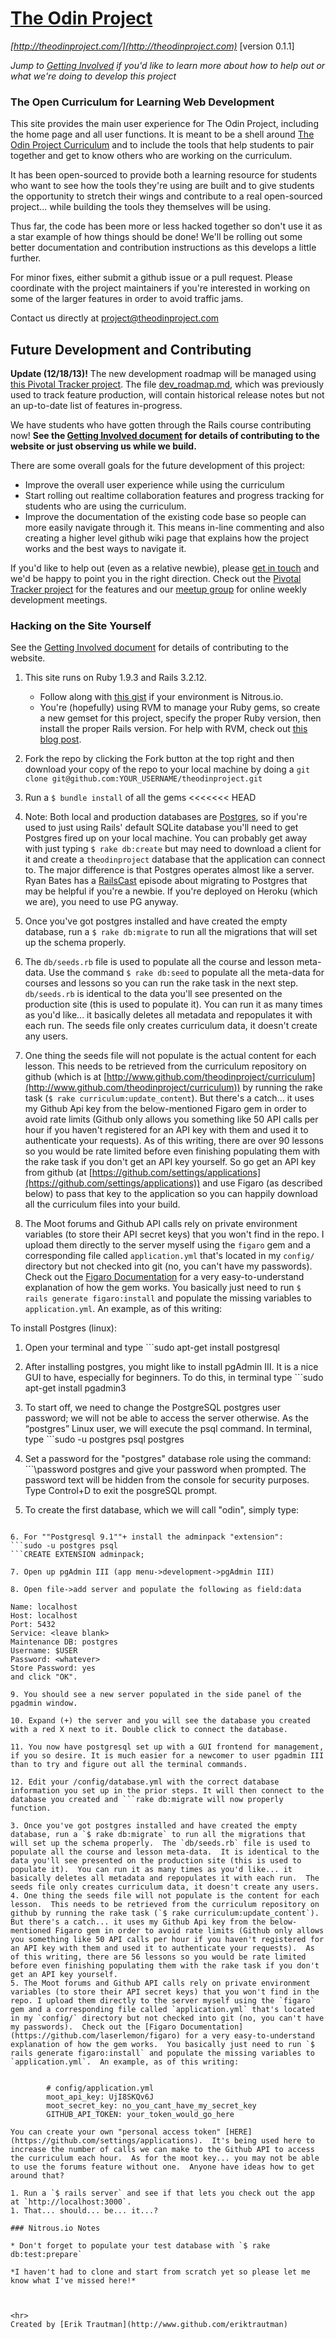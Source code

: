 # [The Odin Project](http://theodinproject.com)

*[http://theodinproject.com/](http://theodinproject.com)* [version 0.1.1]

*Jump to [Getting Involved](https://github.com/TheOdinProject/theodinproject/blob/master/getting_involved.md) if you'd like to learn more about how to help out or what we're doing to develop this project*

### The Open Curriculum for Learning Web Development

This site provides the main user experience for The Odin Project, including the home page and all user functions.  It is meant to be a shell around [The Odin Project Curriculum](http://theodinproject.com/curriculum) and to include the tools that help students to pair together and get to know others who are working on the curriculum.  

It has been open-sourced to provide both a learning resource for students who want to see how the tools they're using are built and to give students the opportunity to stretch their wings and contribute to a real open-sourced project... while building the tools they themselves will be using.

Thus far, the code has been more or less hacked together so don't use it as a star example of how things should be done!  We'll be rolling out some better documentation and contribution instructions as this develops a little further.

For minor fixes, either submit a github issue or a pull request.  Please coordinate with the project maintainers if you're interested in working on some of the larger features in order to avoid traffic jams.

Contact us directly at [project@theodinproject.com](mailto:project@theodinproject.com)

## Future Development and Contributing

**Update (12/18/13)!** The new development roadmap will be managed using [this Pivotal Tracker project](https://www.pivotaltracker.com/s/projects/979092).  The file [dev_roadmap.md](dev_roadmap.md), which was previously used to track feature production, will contain historical release notes but not an up-to-date list of features in-progress.

We have students who have gotten through the Rails course contributing now!  **See the [Getting Involved document](https://github.com/TheOdinProject/theodinproject/blob/master/getting_involved.md) for details of contributing to the website or just observing us while we build.**

There are some overall goals for the future development of this project:

* Improve the overall user experience while using the curriculum
* Start rolling out realtime collaboration features and progress tracking for students who are using the curriculum.
* Improve the documentation of the existing code base so people can more easily navigate through it.  This means in-line commenting and also creating a higher level github wiki page that explains how the project works and the best ways to navigate it.

If you'd like to help out (even as a relative newbie), please [get in touch](mailto:contact@theodinproject.com) and we'd be happy to point you in the right direction.  Check out the [Pivotal Tracker project](https://www.pivotaltracker.com/s/projects/979092) for the features and our [meetup group](http://www.meetup.com/Learn-Web-Development-Paired-Programming-in-SF/) for online weekly development meetings.

### Hacking on the Site Yourself

See the [Getting Involved document](https://github.com/TheOdinProject/theodinproject/blob/master/getting_involved.md) for details of contributing to the website.

1. This site runs on Ruby 1.9.3 and Rails 3.2.12.
    * Follow along with [this gist](https://gist.github.com/afshinator/8035821) if your environment is Nitrous.io.
    * You're (hopefully) using RVM to manage your Ruby gems, so create a new gemset for this project, specify the proper Ruby version, then install the proper Rails version.  For help with RVM, check out [this blog post](http://stjhimy.com/posts/04-using-rvm-gemsets-to-manage-multiple-rails-installations-in-the-same-ruby-version).

1. Fork the repo by clicking the Fork button at the top right and then download your copy of the repo to your local machine by doing a `git clone git@github.com:YOUR_USERNAME/theodinproject.git`
2. Run a `$ bundle install` of all the gems
<<<<<<< HEAD
1. Note: Both local and production databases are [Postgres](http://www.postgresql.org/docs/), so if you're used to just using Rails' default SQLite database you'll need to get Postgres fired up on your local machine.  You can probably get away with just typing `$ rake db:create` but may need to download a client for it and create a `theodinproject` database that the application can connect to.  The major difference is that Postgres operates almost like a server.  Ryan Bates has a [RailsCast](http://railscasts.com/episodes/342-migrating-to-postgresql) episode about migrating to Postgres that may be helpful if you're a newbie.  If you're deployed on Heroku (which we are), you need to use PG anyway.
2. Once you've got postgres installed and have created the empty database, run a `$ rake db:migrate` to run all the migrations that will set up the schema properly.  
3. The `db/seeds.rb` file is used to populate all the course and lesson meta-data.  Use the command `$ rake db:seed` to populate all the meta-data for courses and lessons so you can run the rake task in the next step.  `db/seeds.rb` is identical to the data you'll see presented on the production site (this is used to populate it).  You can run it as many times as you'd like... it basically deletes all metadata and repopulates it with each run.  The seeds file only creates curriculum data, it doesn't create any users. 
3. One thing the seeds file will not populate is the actual content for each lesson.  This needs to be retrieved from the curriculum repository on github (which is at [http://www.github.com/theodinproject/curriculum](http://www.github.com/theodinproject/curriculum)) by running the rake task (`$ rake curriculum:update_content`).  But there's a catch... it uses my Github Api key from the below-mentioned Figaro gem in order to avoid rate limits (Github only allows you something like 50 API calls per hour if you haven't registered for an API key with them and used it to authenticate your requests).  As of this writing, there are over 90 lessons so you would be rate limited before even finishing populating them with the rake task if you don't get an API key yourself.  So go get an API key from github (at [https://github.com/settings/applications](https://github.com/settings/applications)) and use Figaro (as described below) to pass that key to the application so you can happily download all the curriculum files into your build.
3. The Moot forums and Github API calls rely on private environment variables (to store their API secret keys) that you won't find in the repo. I upload them directly to the server myself using the `figaro` gem and a corresponding file called `application.yml` that's located in my `config/` directory but not checked into git (no, you can't have my passwords).  Check out the [Figaro Documentation](https://github.com/laserlemon/figaro) for a very easy-to-understand explanation of how the gem works.  You basically just need to run `$ rails generate figaro:install` and populate the missing variables to `application.yml`.  An example, as of this writing:

To install Postgres (linux):
1. Open your terminal and type ```sudo apt-get install postgresql
	
2. After installing postgres, you might like to install pgAdmin III. It is a nice GUI to have, especially for beginners. To do this, in terminal type ```sudo apt-get install pgadmin3
	
3. To start off, we need to change the PostgreSQL postgres user password; we will not be able to access the server otherwise. As the “postgres” Linux user, we will execute the psql command. In terminal, type ```sudo -u postgres psql postgres
	
4. Set a password for the "postgres" database role using the command: ```\password postgres
and give your password when prompted. The password text will be hidden from the console for security purposes.
Type Control+D to exit the posgreSQL prompt.
	
5. To create the first database, which we will call "odin", simply type:
```sudo -u postgres createdb odin
	
6. For ""Postgresql 9.1""+ install the adminpack "extension":
```sudo -u postgres psql
```CREATE EXTENSION adminpack;
    
7. Open up pgAdmin III (app menu->development->pgAdmin III)
    
8. Open file->add server and populate the following as field:data

Name: localhost
Host: localhost
Port: 5432
Service: <leave blank>
Maintenance DB: postgres
Username: $USER
Password: <whatever>
Store Password: yes
and click "OK".
    
9. You should see a new server populated in the side panel of the pgadmin window.
    
10. Expand (+) the server and you will see the database you created with a red X next to it. Double click to connect the database.
    
11. You now have postgresql set up with a GUI frontend for management, if you so desire. It is much easier for a newcomer to user pgadmin III than to try and figure out all the terminal commands.
    
12. Edit your /config/database.yml with the correct database information you set up in the prior steps. It will then connect to the database you created and ```rake db:migrate will now properly function.

3. Once you've got postgres installed and have created the empty database, run a `$ rake db:migrate` to run all the migrations that will set up the schema properly.  The `db/seeds.rb` file is used to populate all the course and lesson meta-data.  It is identical to the data you'll see presented on the production site (this is used to populate it).  You can run it as many times as you'd like... it basically deletes all metadata and repopulates it with each run.  The seeds file only creates curriculum data, it doesn't create any users. 
4. One thing the seeds file will not populate is the content for each lesson.  This needs to be retrieved from the curriculum repository on github by running the rake task (`$ rake curriculum:update_content`).  But there's a catch... it uses my Github Api key from the below-mentioned Figaro gem in order to avoid rate limits (Github only allows you something like 50 API calls per hour if you haven't registered for an API key with them and used it to authenticate your requests).  As of this writing, there are 56 lessons so you would be rate limited before even finishing populating them with the rake task if you don't get an API key yourself.
5. The Moot forums and Github API calls rely on private environment variables (to store their API secret keys) that you won't find in the repo. I upload them directly to the server myself using the `figaro` gem and a corresponding file called `application.yml` that's located in my `config/` directory but not checked into git (no, you can't have my passwords).  Check out the [Figaro Documentation](https://github.com/laserlemon/figaro) for a very easy-to-understand explanation of how the gem works.  You basically just need to run `$ rails generate figaro:install` and populate the missing variables to `application.yml`.  An example, as of this writing:


        # config/application.yml
        moot_api_key: UjI8SKQv6J
        moot_secret_key: no_you_cant_have_my_secret_key
        GITHUB_API_TOKEN: your_token_would_go_here

You can create your own "personal access token" [HERE](https://github.com/settings/applications).  It's being used here to increase the number of calls we can make to the Github API to access the curriculum each hour.  As for the moot key... you may not be able to use the forums feature without one.  Anyone have ideas how to get around that?

1. Run a `$ rails server` and see if that lets you check out the app at `http://localhost:3000`.
1. That... should... be... it...?

### Nitrous.io Notes

* Don't forget to populate your test database with `$ rake db:test:prepare`

*I haven't had to clone and start from scratch yet so please let me know what I've missed here!*



<hr>
Created by [Erik Trautman](http://www.github.com/eriktrautman)
